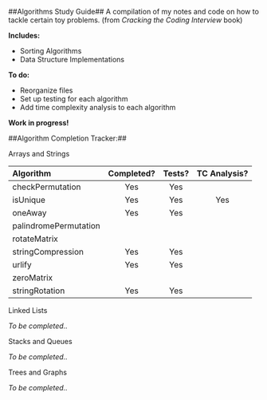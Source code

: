 ##Algorithms Study Guide##
A compilation of my notes and code on how to tackle certain toy problems. (from *Cracking the Coding Interview* book)

**Includes:**

- Sorting Algorithms
- Data Structure Implementations

**To do:**

- Reorganize files
- Set up testing for each algorithm
- Add time complexity analysis to each algorithm

**Work in progress!**

##Algorithm Completion Tracker:##

Arrays and Strings

|   Algorithm            |  Completed? | Tests? | TC Analysis? |
|:-----------------------|:-----------:|:------:|:------------:|
|  checkPermutation      | Yes         | Yes    |              |
|  isUnique              | Yes         | Yes    | Yes          |
|  oneAway               | Yes         | Yes    |              |
|  palindromePermutation |             |        |              |
|  rotateMatrix          |             |        |              |
|  stringCompression     | Yes         | Yes    |              |
|  urlify                | Yes         | Yes    |              |
|  zeroMatrix            |             |        |              |
|  stringRotation        | Yes         | Yes    |              |


Linked Lists

_To be completed.._

Stacks and Queues

_To be completed.._

Trees and Graphs

_To be completed.._


